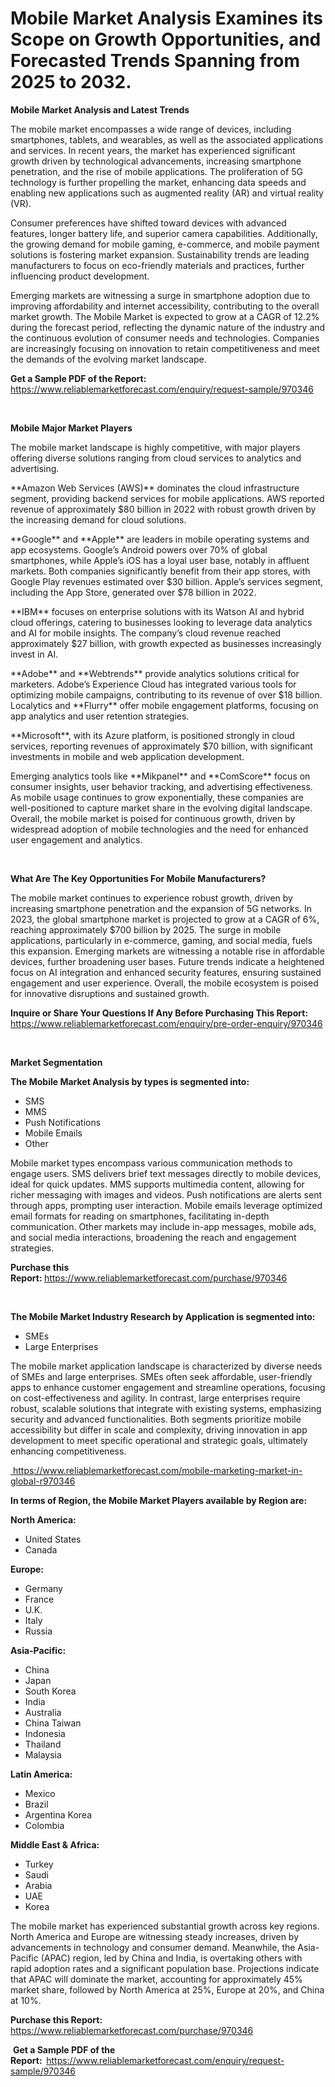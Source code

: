 <p><h1>Mobile Market Analysis Examines its Scope on Growth Opportunities, and Forecasted Trends Spanning from 2025 to 2032.</h1></p><p><strong>Mobile Market Analysis and Latest Trends</strong></p>
<p><p>The mobile market encompasses a wide range of devices, including smartphones, tablets, and wearables, as well as the associated applications and services. In recent years, the market has experienced significant growth driven by technological advancements, increasing smartphone penetration, and the rise of mobile applications. The proliferation of 5G technology is further propelling the market, enhancing data speeds and enabling new applications such as augmented reality (AR) and virtual reality (VR).</p><p>Consumer preferences have shifted toward devices with advanced features, longer battery life, and superior camera capabilities. Additionally, the growing demand for mobile gaming, e-commerce, and mobile payment solutions is fostering market expansion. Sustainability trends are leading manufacturers to focus on eco-friendly materials and practices, further influencing product development.</p><p>Emerging markets are witnessing a surge in smartphone adoption due to improving affordability and internet accessibility, contributing to the overall market growth. The Mobile Market is expected to grow at a CAGR of 12.2% during the forecast period, reflecting the dynamic nature of the industry and the continuous evolution of consumer needs and technologies. Companies are increasingly focusing on innovation to retain competitiveness and meet the demands of the evolving market landscape.</p></p>
<p><strong>Get a Sample PDF of the Report:&nbsp;</strong> <a href="https://www.reliablemarketforecast.com/enquiry/request-sample/970346?utm_campaign=1893&utm_medium=2&utm_source=Github&utm_content=ia&utm_term=17042025&utm_id=mobile">https://www.reliablemarketforecast.com/enquiry/request-sample/970346</a></p>
<p>&nbsp;</p>
<p><strong>Mobile Major Market Players</strong></p>
<p><p>The mobile market landscape is highly competitive, with major players offering diverse solutions ranging from cloud services to analytics and advertising. </p><p>**Amazon Web Services (AWS)** dominates the cloud infrastructure segment, providing backend services for mobile applications. AWS reported revenue of approximately $80 billion in 2022 with robust growth driven by the increasing demand for cloud solutions.</p><p>**Google** and **Apple** are leaders in mobile operating systems and app ecosystems. Google’s Android powers over 70% of global smartphones, while Apple’s iOS has a loyal user base, notably in affluent markets. Both companies significantly benefit from their app stores, with Google Play revenues estimated over $30 billion. Apple’s services segment, including the App Store, generated over $78 billion in 2022.</p><p>**IBM** focuses on enterprise solutions with its Watson AI and hybrid cloud offerings, catering to businesses looking to leverage data analytics and AI for mobile insights. The company’s cloud revenue reached approximately $27 billion, with growth expected as businesses increasingly invest in AI.</p><p>**Adobe** and **Webtrends** provide analytics solutions critical for marketers. Adobe’s Experience Cloud has integrated various tools for optimizing mobile campaigns, contributing to its revenue of over $18 billion. Localytics and **Flurry** offer mobile engagement platforms, focusing on app analytics and user retention strategies.</p><p>**Microsoft**, with its Azure platform, is positioned strongly in cloud services, reporting revenues of approximately $70 billion, with significant investments in mobile and web application development.</p><p>Emerging analytics tools like **Mikpanel** and **ComScore** focus on consumer insights, user behavior tracking, and advertising effectiveness. As mobile usage continues to grow exponentially, these companies are well-positioned to capture market share in the evolving digital landscape. Overall, the mobile market is poised for continuous growth, driven by widespread adoption of mobile technologies and the need for enhanced user engagement and analytics.</p></p>
<p>&nbsp;</p>
<p><strong>What Are The Key Opportunities For Mobile Manufacturers?</strong></p>
<p><p>The mobile market continues to experience robust growth, driven by increasing smartphone penetration and the expansion of 5G networks. In 2023, the global smartphone market is projected to grow at a CAGR of 6%, reaching approximately $700 billion by 2025. The surge in mobile applications, particularly in e-commerce, gaming, and social media, fuels this expansion. Emerging markets are witnessing a notable rise in affordable devices, further broadening user bases. Future trends indicate a heightened focus on AI integration and enhanced security features, ensuring sustained engagement and user experience. Overall, the mobile ecosystem is poised for innovative disruptions and sustained growth.</p></p>
<p><strong>Inquire or Share Your Questions If Any Before Purchasing This Report:</strong> <a href="https://www.reliablemarketforecast.com/enquiry/pre-order-enquiry/970346?utm_campaign=1893&utm_medium=2&utm_source=Github&utm_content=ia&utm_term=17042025&utm_id=mobile">https://www.reliablemarketforecast.com/enquiry/pre-order-enquiry/970346</a></p>
<p>&nbsp;</p>
<p><strong>Market Segmentation</strong></p>
<p><strong>The Mobile Market Analysis by types is segmented into:</strong></p>
<p><ul><li>SMS</li><li>MMS</li><li>Push Notifications</li><li>Mobile Emails</li><li>Other</li></ul></p>
<p><p>Mobile market types encompass various communication methods to engage users. SMS delivers brief text messages directly to mobile devices, ideal for quick updates. MMS supports multimedia content, allowing for richer messaging with images and videos. Push notifications are alerts sent through apps, prompting user interaction. Mobile emails leverage optimized email formats for reading on smartphones, facilitating in-depth communication. Other markets may include in-app messages, mobile ads, and social media interactions, broadening the reach and engagement strategies.</p></p>
<p><strong>Purchase this Report:&nbsp;</strong><a href="https://www.reliablemarketforecast.com/purchase/970346?utm_campaign=1893&utm_medium=2&utm_source=Github&utm_content=ia&utm_term=17042025&utm_id=mobile">https://www.reliablemarketforecast.com/purchase/970346</a></p>
<p>&nbsp;</p>
<p><strong>The Mobile Market Industry Research by Application is segmented into:</strong></p>
<p><ul><li>SMEs</li><li>Large Enterprises</li></ul></p>
<p><p>The mobile market application landscape is characterized by diverse needs of SMEs and large enterprises. SMEs often seek affordable, user-friendly apps to enhance customer engagement and streamline operations, focusing on cost-effectiveness and agility. In contrast, large enterprises require robust, scalable solutions that integrate with existing systems, emphasizing security and advanced functionalities. Both segments prioritize mobile accessibility but differ in scale and complexity, driving innovation in app development to meet specific operational and strategic goals, ultimately enhancing competitiveness.</p></p>
<p><a href="https://www.reliablemarketforecast.com/mobile-marketing-market-in-global-r970346?utm_campaign=1893&utm_medium=2&utm_source=Github&utm_content=ia&utm_term=17042025&utm_id=mobile">&nbsp;https://www.reliablemarketforecast.com/mobile-marketing-market-in-global-r970346</a></p>
<p><strong>In terms of Region, the Mobile Market Players available by Region are:</strong></p>
<p>
    <p> <strong> North America: </strong>
        <ul>
            <li>United States</li>
            <li>Canada</li>
        </ul>
        </p> 
    <p> <strong> Europe: </strong>
        <ul>
            <li>Germany</li>
            <li>France</li>
            <li>U.K.</li>
            <li>Italy</li>
            <li>Russia</li>
        </ul>
        </p> 
    <p> <strong> Asia-Pacific: </strong>
        <ul>
            <li>China</li>
            <li>Japan</li>
            <li>South Korea</li>
            <li>India</li>
            <li>Australia</li>
            <li>China Taiwan</li>
            <li>Indonesia</li>
            <li>Thailand</li>
            <li>Malaysia</li>
        </ul>
        </p> 
    <p> <strong> Latin America: </strong>
        <ul>
            <li>Mexico</li>
            <li>Brazil</li>
            <li>Argentina Korea</li>
            <li>Colombia</li>
        </ul>
        </p> 
    <p> <strong> Middle East & Africa: </strong>
        <ul>
            <li>Turkey</li>
            <li>Saudi</li>
            <li>Arabia</li>
            <li>UAE</li>
            <li>Korea</li>
        </ul>
    </p>
    </p>
<p><p>The mobile market has experienced substantial growth across key regions. North America and Europe are witnessing steady increases, driven by advancements in technology and consumer demand. Meanwhile, the Asia-Pacific (APAC) region, led by China and India, is overtaking others with rapid adoption rates and a significant population base. Projections indicate that APAC will dominate the market, accounting for approximately 45% market share, followed by North America at 25%, Europe at 20%, and China at 10%.</p></p>
<p><strong>Purchase this Report: </strong><a href="https://www.reliablemarketforecast.com/purchase/970346?utm_campaign=1893&utm_medium=2&utm_source=Github&utm_content=ia&utm_term=17042025&utm_id=mobile">https://www.reliablemarketforecast.com/purchase/970346</a></p>
<p>&nbsp;<strong>Get a Sample PDF of the Report:&nbsp;&nbsp;</strong><a href="https://www.reliablemarketforecast.com/enquiry/request-sample/970346?utm_campaign=1893&utm_medium=2&utm_source=Github&utm_content=ia&utm_term=17042025&utm_id=mobile">https://www.reliablemarketforecast.com/enquiry/request-sample/970346</a></p>
<p><strong></strong></p>
<p><p></p><p></p><p></p></p>